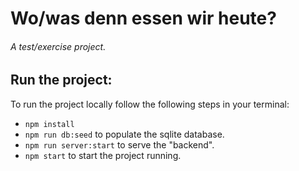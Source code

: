 # Wo/was denn essen wir heute?
###### A test/exercise project.


## Run the project:
To run the project locally follow the following steps in your terminal:
- ```npm install```
- ```npm run db:seed``` to populate the sqlite database.
- ```npm run server:start``` to serve the "backend".
- ```npm start``` to start the project running.
